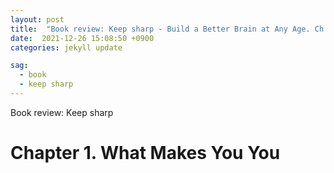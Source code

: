 ```yaml
---
layout: post
title:  "Book review: Keep sharp - Build a Better Brain at Any Age. Ch.1 What Makes You You"
date:  2021-12-26 15:08:50 +0900 
categories: jekyll update

sag:
  - book
  - keep sharp
---
```


Book review: Keep sharp

# Chapter 1. What Makes You You


